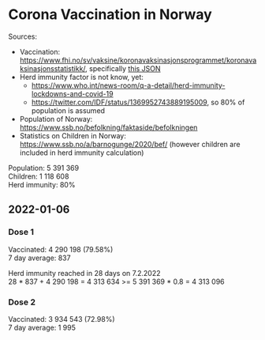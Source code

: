 # Corona Vaccination in Norway

Sources:

- Vaccination: <https://www.fhi.no/sv/vaksine/koronavaksinasjonsprogrammet/koronavaksinasjonsstatistikk/>, specifically [this JSON](https://www.fhi.no/api/chartdata/api/99119)
- Herd immunity factor is not know, yet:
  - <https://www.who.int/news-room/q-a-detail/herd-immunity-lockdowns-and-covid-19>
  - <https://twitter.com/IDF/status/1369952743889195009>, so 80% of population is assumed
- Population of Norway: <https://www.ssb.no/befolkning/faktaside/befolkningen>
- Statistics on Children in Norway: https://www.ssb.no/a/barnogunge/2020/bef/ (however children are included in herd immunity calculation)

Population: 5 391 369  
Children: 1 118 608  
Herd immunity: 80%  

## 2022-01-06

### Dose 1

Vaccinated: 4 290 198 (79.58%)  
7 day average: 837

Herd immunity reached in 28 days on 7.2.2022  
28 * 837 + 4 290 198 = 4 313 634 >= 5 391 369 * 0.8 = 4 313 096

### Dose 2

Vaccinated: 3 934 543 (72.98%)  
7 day average: 1 995

